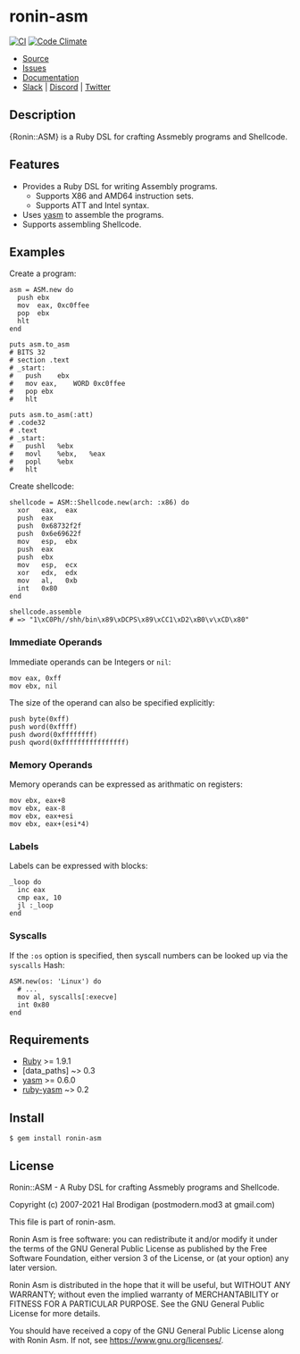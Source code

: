 # ronin-asm

[![CI](https://github.com/ronin-rb/ronin-asm/actions/workflows/ruby.yml/badge.svg)](https://github.com/ronin-rb/ronin-asm/actions/workflows/ruby.yml)
[![Code Climate](https://codeclimate.com/github/ronin-rb/ronin-asm.svg)](https://codeclimate.com/github/ronin-rb/ronin-asm)

* [Source](https://github.com/ronin-rb/ronin-asm)
* [Issues](https://github.com/ronin-rb/ronin-asm/issues)
* [Documentation](https://ronin-rb.dev/docs/ronin-asm/frames)
* [Slack](https://ronin-rb.slack.com) |
  [Discord](https://discord.gg/6WAb3PsVX9) |
  [Twitter](https://twitter.com/ronin_rb)

## Description

{Ronin::ASM} is a Ruby DSL for crafting Assmebly programs and Shellcode.

## Features

* Provides a Ruby DSL for writing Assembly programs.
  * Supports X86 and AMD64 instruction sets.
  * Supports ATT and Intel syntax.
* Uses [yasm] to assemble the programs.
* Supports assembling Shellcode.

## Examples

Create a program:

    asm = ASM.new do
      push ebx
      mov  eax, 0xc0ffee
      pop  ebx
      hlt
    end

    puts asm.to_asm
    # BITS 32
    # section .text
    # _start:
    #	push	ebx
    #	mov	eax,	WORD 0xc0ffee
    #	pop	ebx
    #	hlt

    puts asm.to_asm(:att)
    # .code32
    # .text
    # _start:
    #	pushl	%ebx
    #	movl	%ebx,	%eax
    #	popl	%ebx
    #	hlt

Create shellcode:

    shellcode = ASM::Shellcode.new(arch: :x86) do
      xor   eax,  eax
      push  eax
      push  0x68732f2f
      push  0x6e69622f
      mov   esp,  ebx
      push  eax
      push  ebx
      mov   esp,  ecx
      xor   edx,  edx
      mov   al,   0xb
      int   0x80
    end
    
    shellcode.assemble
    # => "1\xC0Ph//shh/bin\x89\xDCPS\x89\xCC1\xD2\xB0\v\xCD\x80"

### Immediate Operands

Immediate operands can be Integers or `nil`:

    mov eax, 0xff
    mov ebx, nil

The size of the operand can also be specified explicitly:

    push byte(0xff)
    push word(0xffff)
    push dword(0xffffffff)
    push qword(0xffffffffffffffff)

### Memory Operands

Memory operands can be expressed as arithmatic on registers:

    mov ebx, eax+8
    mov ebx, eax-8
    mov ebx, eax+esi
    mov ebx, eax+(esi*4)

### Labels

Labels can be expressed with blocks:

    _loop do
      inc eax
      cmp eax, 10
      jl :_loop
    end

### Syscalls

If the `:os` option is specified, then syscall numbers can be looked up via the 
`syscalls` Hash:

    ASM.new(os: 'Linux') do
      # ...
      mov al, syscalls[:execve]
      int 0x80
    end

## Requirements

* [Ruby] >= 1.9.1
* [data\_paths] ~> 0.3
* [yasm] >= 0.6.0
* [ruby-yasm] ~> 0.2

## Install

    $ gem install ronin-asm

## License

Ronin::ASM - A Ruby DSL for crafting Assmebly programs and Shellcode.

Copyright (c) 2007-2021 Hal Brodigan (postmodern.mod3 at gmail.com)

This file is part of ronin-asm.

Ronin Asm is free software: you can redistribute it and/or modify
it under the terms of the GNU General Public License as published by
the Free Software Foundation, either version 3 of the License, or
(at your option) any later version.

Ronin Asm is distributed in the hope that it will be useful,
but WITHOUT ANY WARRANTY; without even the implied warranty of
MERCHANTABILITY or FITNESS FOR A PARTICULAR PURPOSE.  See the
GNU General Public License for more details.

You should have received a copy of the GNU General Public License
along with Ronin Asm.  If not, see <https://www.gnu.org/licenses/>.

[Ruby]: https://www.ruby-lang.org
[yasm]: https://yasm.tortall.net/
[data_paths]: https://github.com/postmodern/data_paths#readme
[ruby-yasm]: https://github.com/sophsec/ruby-yasm#readme
